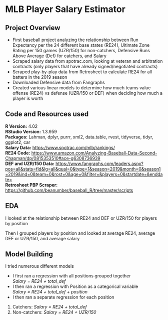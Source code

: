 # MLB Player Salary Estimator

## Project Overview
* First baseball project analyzing the relationship between Run Expectancy per the 24 different base states (RE24), Ultimate Zone Rating per 150 games (UZR/150) for non-catchers, Defensive Runs Above Average (Def) for catchers, and Salary
* Scraped salary data from spotrac.com, looking at veteran and arbitration contracts (only players that have already signed/negotiated contracts)
* Scraped play-by-play data from Retrosheet to calculate RE24 for all batters in the 2019 season
* Downloaded Defensive data from Fangraphs
* Created various linear models to determine how much teams value offense (RE24) vs defense (UZR/150 or DEF) when deciding how much a player is worth


## Code and Resources used
**R Version:** 4.02  
**RStudio Version:** 1.3.959  
**Packages:** Lahman, dplyr, purrr, xml2, data.table, rvest, tidyverse, tidyr, ggplot2, car  
**Salary Data:** https://www.spotrac.com/mlb/rankings/  
**RE24 Code:** https://www.amazon.com/Analyzing-Baseball-Data-Second-Chapman/dp/0815353510#ace-g6308736939  
**DEF and UZR/150 Data:** https://www.fangraphs.com/leaders.aspx?pos=all&stats=fld&lg=all&qual=0&type=1&season=2019&month=0&season1=2019&ind=0&team=0&rost=0&age=0&filter=&players=0&startdate=&enddate=  
**Retrosheet PBP Scraper:** https://github.com/beanumber/baseball_R/tree/master/scripts


## EDA
I looked at the relationship between RE24 and DEF or UZR/150 for players by position

Then I grouped players by position and looked at average RE24, average DEF or UZR/150, and average salary


## Model Building
I tried numerous different models
* I first ran a regression with all positions grouped together  
*Salary = RE24 + total_def*
* I then ran a regression with Position as a categorical variable  
*Salary = RE24 + total_def + position*
* I then ran a separate regression for each position
1. Catchers: *Salary = RE24 + total_def*
2. Non-catchers: *Salary = RE24 + UZR/150*

